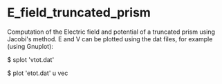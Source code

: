 # E_field_truncated_prism
Computation of the Electric field and potential of a truncated prism using Jacobi's method.
E and V can be plotted using the dat files, for example (using Gnuplot):


$ splot 'vtot.dat'


$ plot 'etot.dat' u vec
